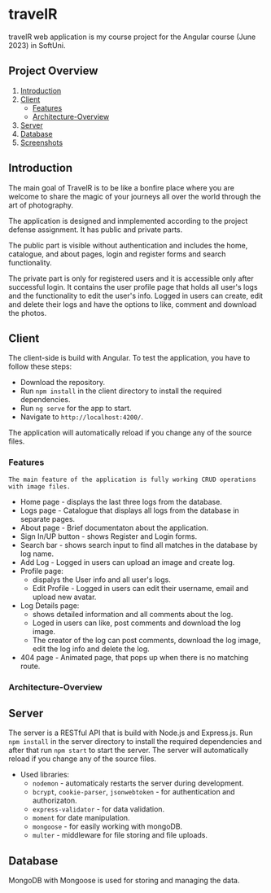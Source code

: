 # travelR

travelR web application is my course project for the Angular course (June 2023) in SoftUni.

## Project Overview

1. [Introduction](#introduction)
2. [Client](#client)
   - [Features](#user-features)
   - [Architecture-Overview](#architecture-overview)
3. [Server](#server)
4. [Database](#database)
5. [Screenshots](#screenshots)

## Introduction
The main goal of TravelR is to be like a bonfire place where you are welcome to share the magic of your journeys all over the world through the art of photography.

 The application is designed and inmplemented according to the project defense assignment. It has public and private parts.

The public part is visible without authentication and includes the home, catalogue, and about pages, login and register forms and search functionality.

The private part is only for registered users and it is accessible only after successful login. It contains the user profile page that holds all user's logs and the functionality to edit the user's info. Logged in users can create, edit and delete their logs and have the options to like, comment and download the photos.


## Client

The client-side is build with Angular. To test the application, you have to follow these steps:
* Download the repository.
* Run `npm install` in the client directory to install the required dependencies.
* Run `ng serve` for the app to start.
* Navigate to `http://localhost:4200/`.

The application will automatically reload if you change any of the source files.
    

### Features 
    The main feature of the application is fully working CRUD operations with image files.
* Home page - displays the last three logs from the database.
* Logs page - Catalogue that displays all logs from the database in separate pages.
* About page - Brief documentaton about the application.
* Sign In/UP button - shows Register and Login forms.
* Search bar - shows search input to find all matches in the database by log name.
* Add Log - Logged in users can upload an image and create log.
* Profile page:
    - dispalys the User info and all user's logs.
    - Edit Profile - Logged in users can edit their username, email and upload new avatar.
* Log Details page:
    - shows detailed information and all comments about the log.
    - Loged in users can like, post comments and download the log image.
    - The creator of the log can post comments, download the log image, edit the log info and delete the log.
* 404 page - Animated page, that pops up when there is no matching route.    


### Architecture-Overview



## Server

The server is a RESTful API that is build with Node.js and Express.js. Run `npm install` in the server directory to install the required dependencies and after that run `npm start` to start the server. The server will automatically reload if you change any of the source files.

* Used libraries:
    - `nodemon` - automaticaly restarts the server during development.
    - `bcrypt`, `cookie-parser`, `jsonwebtoken` - for authentication and authorizaton.
    - `express-validator` - for data validation.
    - `moment` for date manipulation.
    - `mongoose` - for easily working with mongoDB.
    - `multer` - middleware for file storing and file uploads.

## Database

MongoDB with Mongoose is used for storing and managing the data.

